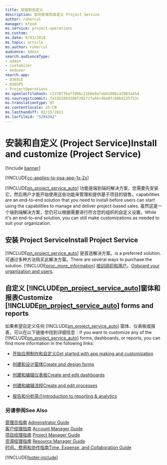 ```yaml
---
title: 安装和自定义
description: 如何安装和自定义 Project Service
author: ruhercul
manager: kfend
ms.service: project-operations
ms.custom: ''
ms.date: 8/03/2018
ms.topic: article
ms.author: ruhercul
audience: Admin
search.audienceType:
- admin
- customizer
- enduser
search.app:
- D365CE
- D365PS
- ProjectOperations
ms.openlocfilehash: c2378ff6affd9bc21b8e9afab4108bca3983a454
ms.sourcegitcommit: fa32b1893286f20271fa4ec4be8fc68bd135f53c
ms.translationtype: HT
ms.contentlocale: zh-CN
ms.lasthandoff: 02/15/2021
ms.locfileid: "5284302"
---
```

# <a name="install-and-customize-project-service"></a><span data-ttu-id="77c00-103">安装和自定义 (Project Service)</span><span class="sxs-lookup"><span data-stu-id="77c00-103">Install and customize (Project Service)</span></span>

[!include [banner](../includes/psa-now-project-operations.md)]

[!INCLUDE[cc-applies-to-psa-app-1x-2x](../includes/cc-applies-to-psa-app-1x-2x.md)]

[!INCLUDE[pn_project_service_auto](../includes/pn-project-service-auto.md)] <span data-ttu-id="77c00-104">功能是端到端的解决方案，您需要先安装它，然后用户才能开始使用这些功能来管理和提供基于项目的销售。</span><span class="sxs-lookup"><span data-stu-id="77c00-104">capabilities are an end-to-end solution that you need to install before users can start using the capabilities to manage and deliver project-based sales.</span></span> <span data-ttu-id="77c00-105">虽然这是一个端到端解决方案，您仍可以根据需要进行符合您的组织的自定义设置。</span><span class="sxs-lookup"><span data-stu-id="77c00-105">While it's an end-to-end solution, you can still make customizations as needed to suit your organization.</span></span>  
<!-- TODO: I expect to find the information on how to get and install this here. Please find that and add it here. Same for Project Service.--> 
  
## <a name="install-project-service"></a><span data-ttu-id="77c00-106">安装 Project Service</span><span class="sxs-lookup"><span data-stu-id="77c00-106">Install Project Service</span></span>  
 [!INCLUDE[pn_project_service_auto](../includes/pn-project-service-auto.md)] <span data-ttu-id="77c00-107">是首选解决方案。</span><span class="sxs-lookup"><span data-stu-id="77c00-107">is a preferred solution.</span></span> <span data-ttu-id="77c00-108">可通过多种方法购买此解决方案。</span><span class="sxs-lookup"><span data-stu-id="77c00-108">There are several ways to purchase the solution.</span></span> [!INCLUDE[proc_more_information](../includes/proc-more-information.md)] <span data-ttu-id="77c00-109">[培训组织和用户](https://docs.microsoft.com/dynamics365/customerengagement/on-premises/admin/onboard-your-organization-and-users-to-dynamics-365-online)。</span><span class="sxs-lookup"><span data-stu-id="77c00-109">[Onboard your organization and users](https://docs.microsoft.com/dynamics365/customerengagement/on-premises/admin/onboard-your-organization-and-users-to-dynamics-365-online).</span></span>  
  
## <a name="customize-pn_project_service_auto-forms-and-reports"></a><span data-ttu-id="77c00-110">自定义 [!INCLUDE[pn_project_service_auto](../includes/pn-project-service-auto.md)]窗体和报表</span><span class="sxs-lookup"><span data-stu-id="77c00-110">Customize [!INCLUDE[pn_project_service_auto](../includes/pn-project-service-auto.md)] forms and reports</span></span>  
 <span data-ttu-id="77c00-111">如果希望自定义任何 [!INCLUDE[pn_project_service_auto](../includes/pn-project-service-auto.md)] 窗体、仪表板或报表，可以在以下链接中找到详细信息：</span><span class="sxs-lookup"><span data-stu-id="77c00-111">If you want to customize any of the [!INCLUDE[pn_project_service_auto](../includes/pn-project-service-auto.md)] forms, dashboards, or reports, you can find more information in the following links:</span></span>  
  
- [<span data-ttu-id="77c00-112">开始应用制作和自定义</span><span class="sxs-lookup"><span data-stu-id="77c00-112">Get started with app making and customization</span></span>](https://docs.microsoft.com/dynamics365/customerengagement/on-premises/customize/getting-started-customization)  
  
- [<span data-ttu-id="77c00-113">创建和设计窗体</span><span class="sxs-lookup"><span data-stu-id="77c00-113">Create and design forms</span></span>](https://docs.microsoft.com/dynamics365/customerengagement/on-premises/customize/create-design-forms)  
  
- [<span data-ttu-id="77c00-114">创建和编辑仪表板</span><span class="sxs-lookup"><span data-stu-id="77c00-114">Create and edit dashboards</span></span>](https://docs.microsoft.com/dynamics365/customerengagement/on-premises/customize/create-edit-dashboards)  
  
- [<span data-ttu-id="77c00-115">创建和编辑流程</span><span class="sxs-lookup"><span data-stu-id="77c00-115">Create and edit processes</span></span>](https://docs.microsoft.com/dynamics365/customerengagement/on-premises/customize/guide-staff-through-common-tasks-processes)  
  
- [<span data-ttu-id="77c00-116">报告和分析简介</span><span class="sxs-lookup"><span data-stu-id="77c00-116">Introduction to reporting & analytics</span></span>](https://docs.microsoft.com/dynamics365/customerengagement/on-premises/analytics/reporting-analytics-with-dynamics-365)  
  
### <a name="see-also"></a><span data-ttu-id="77c00-117">另请参阅</span><span class="sxs-lookup"><span data-stu-id="77c00-117">See Also</span></span>  
 <span data-ttu-id="77c00-118">[管理员指南](../psa/admin-guide.md) </span><span class="sxs-lookup"><span data-stu-id="77c00-118">[Administrator Guide](../psa/admin-guide.md) </span></span>  
 <span data-ttu-id="77c00-119">[客户经理指南](../psa/account-manager-guide.md) </span><span class="sxs-lookup"><span data-stu-id="77c00-119">[Account Manager Guide](../psa/account-manager-guide.md) </span></span>  
 <span data-ttu-id="77c00-120">[项目经理指南](../psa/project-manager-guide.md) </span><span class="sxs-lookup"><span data-stu-id="77c00-120">[Project Manager Guide](../psa/project-manager-guide.md) </span></span>  
 <span data-ttu-id="77c00-121">[资源经理指南](../psa/resource-manager-guide.md) </span><span class="sxs-lookup"><span data-stu-id="77c00-121">[Resource Manager Guide](../psa/resource-manager-guide.md) </span></span>  
 [<span data-ttu-id="77c00-122">时间、费用和协作指南</span><span class="sxs-lookup"><span data-stu-id="77c00-122">Time, Expense, and Collaboration Guide</span></span>](../psa/time-expense-collaboration-guide.md)


[!INCLUDE[footer-include](../includes/footer-banner.md)]